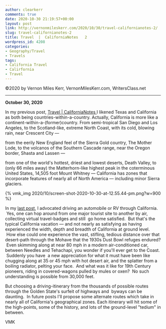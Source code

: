 ```yaml
---
author: clearkerr
comments: true
date: 2020-10-30 21:19:57+00:00
layout: post
link: http://vernonmileskerr.com/2020/10/30/travel-californianotes-2/
slug: travel-californianotes-2
title: Travel  |  CaliforniaNotes   2
wordpress_id: 4208
categories:
- Geography/Travel
- Travels
tags:
- California Travel
- Calirfornia
- Travel
---
```


©2020 by Vernon Miles Kerr, VernonMilesKerr.com, WritersClass.net




* * *




**October 30, 2020**




In my previous post, [Travel | CaliforniaNotes ](http://vernonmileskerr.com/2020/10/28/travel-californianotes/) I likened Texas and California as both being countries-within-a-country.  Actually, California is more like a continent-within-a-(former)country.  From semi-tropical San Diego and Los Angeles, to the Scotland-like, extreme North Coast, with its cold, blowing rain, near Crescent City —






from the eerily New England feel of the Sierra Gold country, The Mother Lode, to the volcanos of the Southern Cascade range, near the Oregon border, Shasta and Lassen —







from  one of the world's hottest,  driest and lowest deserts, Death Valley, to (only 66 miles away) the Matterhorn-like highest peak in the coterminous United States, 14,505 foot Mount Whitney — California has zones that incorporate features of nearly all of North America — including minor Sierra glaciers. 





{% vmk_img 2020/10/screen-shot-2020-10-30-at-12.55.44-pm.png?w=900 %}




In my [last post](http://vernonmileskerr.com/2020/10/28/travel-californianotes/), I advocated driving an automobile or RV through California.  Yes, one can hop around from one major tourist site to another by air, collecting virtual travel-badges and still  go home satisfied.  But that's the typical California vacation — and not nearly as satisfying as having experienced the width, depth and breadth of California at ground level.  How else could one experience the vast, stifling, tedious distance over that desert-path through the Mohave that the 1930s Dust Bowl refuges endured?  Even skimming along at near 80 mph in a modern air-conditioned car, between Needles and Tehachapi, you wonder if you'll ever get to the Coast.  Suddenly you have  a new appreciation for what it must have been like chugging along at 35 or 45 mph with hot desert air, and the splatter from a boiling radiator, pelting your face.  And what was it like for 19th Century pioneers, riding in covered-wagons pulled by mules or oxen?  No such understanding is possible from 30,000 feet.




But choosing a driving-itinerary from the thousands of possible routes through the Golden State's surfeit of highways and  byways can be daunting.  In future posts I'll propose some alternate routes which take in nearly all of California's geographical zones. Each itinerary will hit some of the high-points, some of the history, and lots of the ground-level "tedium" in between.




VMK








